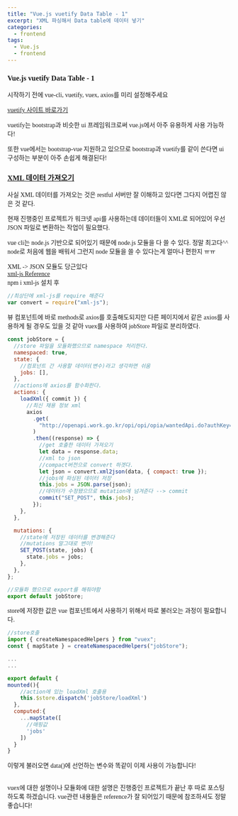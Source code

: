 ```yaml
---
title: "Vue.js vuetify Data Table - 1"
excerpt: "XML 파싱해서 Data table에 데이터 넣기"
categories:
  - frontend
tags:
  - Vue.js
  - frontend
---
```


<style>
@font-face { font-family: 'IBMPlexSansKR-Regular';
   src: url('https://cdn.jsdelivr.net/gh/projectnoonnu/noonfonts_20-07@1.0/IBMPlexSansKR-Regular.woff') format('woff'); font-weight: normal; font-style: normal; }
body, a, h3, h4,h1{
font-family: 'IBMPlexSansKR-Regular';
}
td{
	border: 1px solid;
}
</style>

<h3>Vue.js vuetify Data Table - 1</h3>

<p>시작하기 전에 vue-cli, vuetify, vuex, axios를 미리 설정해주세요 </p>

<a href="https://vuetifyjs.com/en/getting-started/installation/#vue-cli-install">vuetify 사이트 바로가기 </a>

vuetify는 bootstrap과 비슷한 ui 프레임워크로써 vue.js에서 아주 유용하게 사용 가능하다!

또한 vue에서는 bootstrap-vue 지원하고 있으므로 bootstrap과 vuetify를 같이 쓴다면 ui 구성하는 부분이 아주 손쉽게 해결된다!

<h3><u>XML 데이터 가져오기</u></h3>

사실 XML 데이터를 가져오는 것은 restful 서버만 잘 이해하고 있다면 그다지 어렵진 않은 것 같다.

현재 진행중인 프로젝트가 워크넷 api를 사용하는데 데이터들이 XML로 되어있어 우선 JSON 파일로 변환하는 작업이 필요했다.

vue cli는 node.js 기반으로 되어있기 때문에 node.js 모듈을 다 쓸 수 있다. 정말 최고다^^ node로 처음에 웹을 배워서 그런지 node 모듈을 쓸 수 있다는게 얼마나 편한지 ㅠㅠ

XML -> JSON 모듈도 당근있다<br>
<a href="https://www.npmjs.com/package/xml-js">xml-js Reference</a><br>
npm i xml-js 설치 후

```js
//최상단에 xml-js를 require 해준다
var convert = require("xml-js");
```

뷰 컴포넌트에 바로 methods로 axios를 호출해도되지만
다른 페이지에서 같은 axios를 사용하게 될 경우도 있을 것 같아 vuex를 사용하여 jobStore 파일로 분리하였다.

```js
const jobStore = {
  //store 파일을 모듈화했으므로 namespace 처리한다.
  namespaced: true,
  state: {
    //컴포넌트 간 사용할 데이터(변수)라고 생각하면 쉬움
    jobs: [],
  },
  //actions에 axios를 함수화한다.
  actions: {
    loadXml({ commit }) {
      //최신 채용 정보 xml
      axios
        .get(
          "http://openapi.work.go.kr/opi/opi/opia/wantedApi.do?authKey=[인증키값]&callTp=L&returnType=XML&startPage=1&display=20&occupation=214200|214201|214202|214302|022|023|024|025|056"
        )
        .then((response) => {
          //get 호출한 데이터 가져오기
          let data = response.data;
          //xml to json
          //compact버전으로 convert 하겟다.
          let json = convert.xml2json(data, { compact: true });
          //jobs에 파싱된 데이터 저장
          this.jobs = JSON.parse(json);
          //데이터가 수정됐으므로 mutation에 넘겨준다 --> commit
          commit("SET_POST", this.jobs);
        });
    },
  },

  mutations: {
    //state에 저장된 데이터를 변경해준다
    //mutations 말그대로 변이!
    SET_POST(state, jobs) {
      state.jobs = jobs;
    },
  },
};

//모듈화 했으므로 export를 해줘야함
export default jobStore;
```

store에 저장한 값은 vue 컴포넌트에서 사용하기 위해서 따로 불러오는 과정이 필요합니다.

```js
//store호출
import { createNamespacedHelpers } from "vuex";
const { mapState } = createNamespacedHelpers("jobStore");

...
...

export default {
mounted(){
    //action에 있는 loadXml 호출용
    this.$store.dispatch('jobStore/loadXml')
  },
  computed:{
    ...mapState([
      //매핑값
      'jobs'
    ])
  }
}
```

이렇게 불러오면 data()에 선언하는 변수와 똑같이 이제 사용이 가능합니다! <br><br>

vuex에 대한 설명이나 모듈화에 대한 설명은 진행중인 프로젝트가 끝난 후 따로 포스팅 하도록 하겠습니다. vue관련 내용들은 reference가 잘 되어있기 때문에 참조하셔도 정말 좋습니다!
